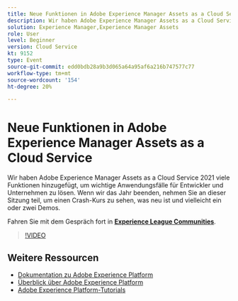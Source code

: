 ```yaml
---
title: Neue Funktionen in Adobe Experience Manager Assets as a Cloud Service
description: Wir haben Adobe Experience Manager Assets as a Cloud Service 2021 viele Funktionen hinzugefügt, um wichtige Anwendungsfälle für Entwickler und Unternehmen zu lösen. Wenn wir das Jahr beenden, nehmen Sie an dieser Sitzung teil, um einen Crash-Kurs zu sehen, was neu ist und vielleicht ein oder zwei Demos.
solution: Experience Manager,Experience Manager Assets
role: User
level: Beginner
version: Cloud Service
kt: 9152
type: Event
source-git-commit: edd0bdb28a9b3d065a64a95af6a216b747577c77
workflow-type: tm+mt
source-wordcount: '154'
ht-degree: 20%

---
```


# Neue Funktionen in Adobe Experience Manager Assets as a Cloud Service

Wir haben Adobe Experience Manager Assets as a Cloud Service 2021 viele Funktionen hinzugefügt, um wichtige Anwendungsfälle für Entwickler und Unternehmen zu lösen. Wenn wir das Jahr beenden, nehmen Sie an dieser Sitzung teil, um einen Crash-Kurs zu sehen, was neu ist und vielleicht ein oder zwei Demos.

Fahren Sie mit dem Gespräch fort in **[Experience League Communities](https://adobe.ly/2XSAcg)**.

>[!VIDEO](https://video.tv.adobe.com/v/337574/?quality=12&learn=on&hidetitle=true)

## Weitere Ressourcen

- [Dokumentation zu Adobe Experience Platform](https://experienceleague.adobe.com/docs/experience-platform.html?lang=de)
- [Überblick über Adobe Experience Platform](https://experienceleague.adobe.com/docs/experience-platform/landing/home.html?lang=de)
- [Adobe Experience Platform-Tutorials](https://experienceleague.adobe.com/docs/platform-learn/tutorials/overview.html?lang=de)
